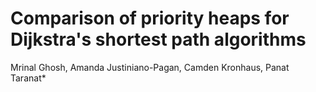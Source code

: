 # Comparison of priority heaps for Dijkstra's shortest path algorithms

Mrinal Ghosh, Amanda Justiniano-Pagan, Camden Kronhaus,  Panat Taranat*
